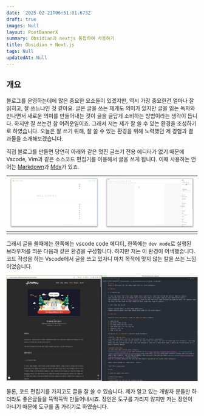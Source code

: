 ```yaml
---
date: '2025-02-21T06:51:01.673Z'
draft: true
images: Null
layout: PostBannerX
summary: Obsidian과 nextjs 통합하여 사용하기
title: Obsidian + Next.js
tags: Null
updatedAt: Null
---
```



## 개요

블로그를 운영하는데에 많은 중요한 요소들이 있겠지만, 역시 가장 중요한건 얼마나 잘 읽히고, 잘 쓰느냐인 것 같아요. 글은 글을 쓰는 제게도 의미가 있지만 글을 읽는 독자와 만나면서 새로운 의미를 만들어내는 것이 글을 글답게 소비하는 방법이라는 생각이 듭니다. 하지만 잘 쓰는건 참 어려운일이죠. 그래서 저는 제가 잘 쓸 수 있는 환경을 조성하기로 하였습니다. 
오늘은 잘 쓰기 위해, 잘 쓸 수 있는 환경을 위해 노력했던 제 경험과 결과물을 소개해보겠습니다.

직접 블로그를 만들면 당연히 아래와 같은 멋진 글쓰기 전용 에디터가 없기 때문에 Vscode, Vim과 같은 소스코드 편집기를 이용해서 글을 쓰게 됩니다. 이때 사용하는 언어는 [Markdown](https://ko.wikipedia.org/wiki/%EB%A7%88%ED%81%AC%EB%8B%A4%EC%9A%B4)과 [Mdx](https://mdxjs.com/)가 있죠.

| ![branch-editor](./brunchEditor.png) | ![naver-editor](./naverEditor.png) |
| ------------------------------------ | ---------------------------------- |
|                                      |                                    |
그래서 글을 쓸때에는 한쪽에는 vscode code 에디터, 한쪽에는 `dev mode`로 실행된 브라우저를 띄운 다음과 같은 환경을 구성합니다. 하지만 저는 이 환경이 어색했습니다. 코드 작성을 하는 Vscode에서 글을 쓰고 있자니 마치 목적에 맞지 않는 칼을 쓰는 느낌 이었습니다. 

![vscode-editor](./vscodeEditor.png)

물론, 코드 편집기를 가지고도 글을 잘 쓸 수 있습니다. 제가 알고 있는 개발자 분들만 하더라도 좋은글들을 뚝딱뚝딱 만들어내시죠. 장인은 도구를 가리지 않지만 저는 장인이 아니기 때문에 도구를 좀 가리기로 하였습니다.